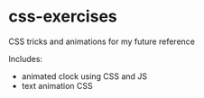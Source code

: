 # css-exercises
CSS tricks and animations for my future reference

Includes:
- animated clock using CSS and JS
- text animation CSS
